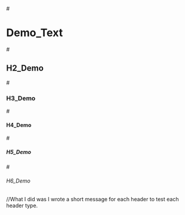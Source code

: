#<H1> Demo_Text </H1>
#<H2> H2_Demo </H2>
#<H3> H3_Demo </H3>
#<H4> H4_Demo </H4>
#<H5> H5_Demo </H5>
#<H6> H6_Demo </H6>

//What I did was I wrote a short message for each header to test each header type.

